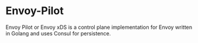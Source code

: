 # Envoy-Pilot

Envoy Pilot or Envoy xDS is a control plane implementation for Envoy written in Golang and uses Consul for persistence.